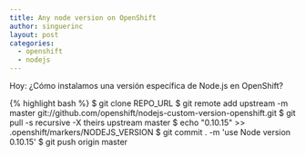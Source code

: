 ```yaml
---
title: Any node version on OpenShift
author: singuerinc
layout: post
categories:
  - openshift
  - nodejs
---
```

Hoy: &iquest;C&oacute;mo instalamos una versi&oacute;n espec&iacute;fica de Node.js en OpenShift?

{% highlight bash %}
$ git clone REPO_URL
$ git remote add upstream -m master git://github.com/openshift/nodejs-custom-version-openshift.git
$ git pull -s recursive -X theirs upstream master
$ echo "0.10.15" >> .openshift/markers/NODEJS_VERSION
$ git commit . -m 'use Node version 0.10.15'
$ git push origin master
```